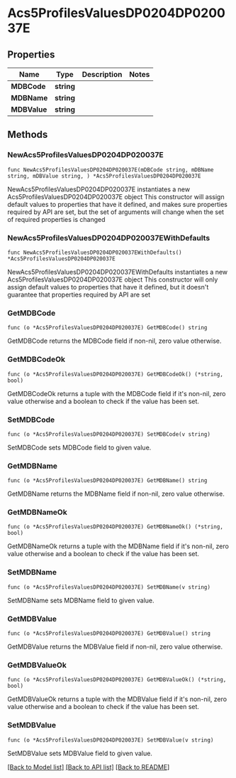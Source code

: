 # Acs5ProfilesValuesDP0204DP020037E

## Properties

Name | Type | Description | Notes
------------ | ------------- | ------------- | -------------
**MDBCode** | **string** |  | 
**MDBName** | **string** |  | 
**MDBValue** | **string** |  | 

## Methods

### NewAcs5ProfilesValuesDP0204DP020037E

`func NewAcs5ProfilesValuesDP0204DP020037E(mDBCode string, mDBName string, mDBValue string, ) *Acs5ProfilesValuesDP0204DP020037E`

NewAcs5ProfilesValuesDP0204DP020037E instantiates a new Acs5ProfilesValuesDP0204DP020037E object
This constructor will assign default values to properties that have it defined,
and makes sure properties required by API are set, but the set of arguments
will change when the set of required properties is changed

### NewAcs5ProfilesValuesDP0204DP020037EWithDefaults

`func NewAcs5ProfilesValuesDP0204DP020037EWithDefaults() *Acs5ProfilesValuesDP0204DP020037E`

NewAcs5ProfilesValuesDP0204DP020037EWithDefaults instantiates a new Acs5ProfilesValuesDP0204DP020037E object
This constructor will only assign default values to properties that have it defined,
but it doesn't guarantee that properties required by API are set

### GetMDBCode

`func (o *Acs5ProfilesValuesDP0204DP020037E) GetMDBCode() string`

GetMDBCode returns the MDBCode field if non-nil, zero value otherwise.

### GetMDBCodeOk

`func (o *Acs5ProfilesValuesDP0204DP020037E) GetMDBCodeOk() (*string, bool)`

GetMDBCodeOk returns a tuple with the MDBCode field if it's non-nil, zero value otherwise
and a boolean to check if the value has been set.

### SetMDBCode

`func (o *Acs5ProfilesValuesDP0204DP020037E) SetMDBCode(v string)`

SetMDBCode sets MDBCode field to given value.


### GetMDBName

`func (o *Acs5ProfilesValuesDP0204DP020037E) GetMDBName() string`

GetMDBName returns the MDBName field if non-nil, zero value otherwise.

### GetMDBNameOk

`func (o *Acs5ProfilesValuesDP0204DP020037E) GetMDBNameOk() (*string, bool)`

GetMDBNameOk returns a tuple with the MDBName field if it's non-nil, zero value otherwise
and a boolean to check if the value has been set.

### SetMDBName

`func (o *Acs5ProfilesValuesDP0204DP020037E) SetMDBName(v string)`

SetMDBName sets MDBName field to given value.


### GetMDBValue

`func (o *Acs5ProfilesValuesDP0204DP020037E) GetMDBValue() string`

GetMDBValue returns the MDBValue field if non-nil, zero value otherwise.

### GetMDBValueOk

`func (o *Acs5ProfilesValuesDP0204DP020037E) GetMDBValueOk() (*string, bool)`

GetMDBValueOk returns a tuple with the MDBValue field if it's non-nil, zero value otherwise
and a boolean to check if the value has been set.

### SetMDBValue

`func (o *Acs5ProfilesValuesDP0204DP020037E) SetMDBValue(v string)`

SetMDBValue sets MDBValue field to given value.



[[Back to Model list]](../README.md#documentation-for-models) [[Back to API list]](../README.md#documentation-for-api-endpoints) [[Back to README]](../README.md)


